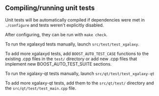Compiling/running unit tests
------------------------------------

Unit tests will be automatically compiled if dependencies were met in `./configure`
and tests weren't explicitly disabled.

After configuring, they can be run with `make check`.

To run the xgalaxyd tests manually, launch `src/test/test_xgalaxy`.

To add more xgalaxyd tests, add `BOOST_AUTO_TEST_CASE` functions to the existing
.cpp files in the `test/` directory or add new .cpp files that
implement new BOOST_AUTO_TEST_SUITE sections.

To run the xgalaxy-qt tests manually, launch `src/qt/test/test_xgalaxy-qt`

To add more xgalaxy-qt tests, add them to the `src/qt/test/` directory and
the `src/qt/test/test_main.cpp` file.
